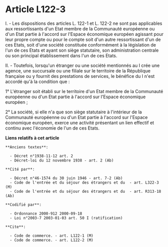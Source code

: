 # Article L122-3

I. - Les dispositions des articles L. 122-1 et L. 122-2 ne sont pas applicables aux ressortissants d'un Etat membre de la
Communauté européenne ou d'un Etat partie à l'accord sur l'Espace économique européen agissant pour leur propre compte ou
pour le compte soit d'un autre ressortissant d'un de ces Etats, soit d'une société constituée conformément à la législation
de l'un de ces Etats et ayant son siège statutaire, son administration centrale ou son principal établissement dans l'un de
ces Etats.

II. - Toutefois, lorsqu'un étranger ou une société mentionnés au I crée une agence, une succursale ou une filiale sur le
territoire de la République française ou y fournit des prestations de services, le bénéfice du I n'est accordé qu'à la
condition que :

1° L'étranger soit établi sur le territoire d'un Etat membre de la Communauté européenne ou d'un Etat partie à l'accord sur
l'Espace économique européen ;

2° La société, si elle n'a que son siège statutaire à l'intérieur de la Communauté européenne ou d'un Etat partie à l'accord
sur l'Espace économique européen, exerce une activité présentant un lien effectif et continu avec l'économie de l'un de ces
Etats.

**Liens relatifs à cet article**

	**Anciens textes**:

	  - Décret n°1938-11-12 art. 2
	  - Décret-loi du 12 novembre 1938 - art. 2 (Ab)

	**Cité par**:

	  - Décret n°46-1574 du 30 juin 1946 - art. 7-2 (Ab)
	  - Code de l'entrée et du séjour des étrangers et du  - art. L322-3 (M)
	  - Code de l'entrée et du séjour des étrangers et du  - art. R313-18 (Ab)

	**Codifié par**:

	  - Ordonnance 2000-912 2000-09-18
	  - Loi n°2003-7 2003-01-03 art. 50 I (ratification)

	**Cite**:

	  - Code de commerce. - art. L122-1 (M)
	  - Code de commerce. - art. L122-2 (M)
